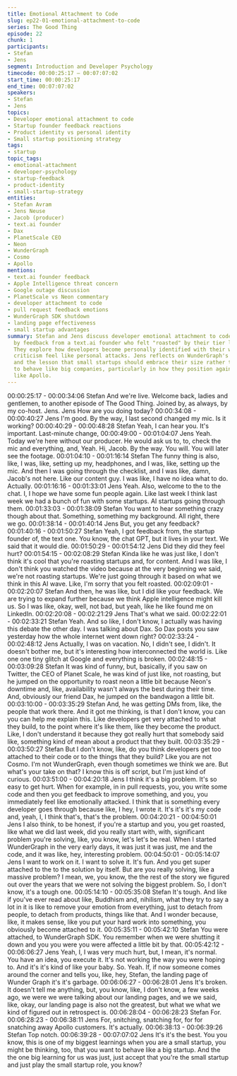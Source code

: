 ```yaml
---
title: Emotional Attachment to Code
slug: ep22-01-emotional-attachment-to-code
series: The Good Thing
episode: 22
chunk: 1
participants:
- Stefan
- Jens
segment: Introduction and Developer Psychology
timecode: 00:00:25:17 – 00:07:07:02
start_time: 00:00:25:17
end_time: 00:07:07:02
speakers:
- Stefan
- Jens
topics:
- Developer emotional attachment to code
- Startup founder feedback reactions
- Product identity vs personal identity
- Small startup positioning strategy
tags:
- startup
topic_tags:
- emotional-attachment
- developer-psychology
- startup-feedback
- product-identity
- small-startup-strategy
entities:
- Stefan Avram
- Jens Neuse
- Jacob (producer)
- text.ai founder
- Dax
- PlanetScale CEO
- Neon
- WunderGraph
- Cosmo
- Apollo
mentions:
- text.ai founder feedback
- Apple Intelligence threat concern
- Google outage discussion
- PlanetScale vs Neon commentary
- developer attachment to code
- pull request feedback emotions
- WunderGraph SDK shutdown
- landing page effectiveness
- small startup advantages
summary: Stefan and Jens discuss developer emotional attachment to code, triggered
  by feedback from a text.ai founder who felt "roasted" by their tier list episode.
  They explore how developers become personally identified with their work, making
  criticism feel like personal attacks. Jens reflects on WunderGraph's early days
  and the lesson that small startups should embrace their size rather than trying
  to behave like big companies, particularly in how they position against larger competitors
  like Apollo.
---
```


00:00:25:17 - 00:00:34:06
Stefan
And we're live. Welcome back, ladies and gentlemen, to another episode of The Good Thing.
Joined by, as always, by my co-host. Jens. Jens How are you doing today?
00:00:34:08 - 00:00:40:27
Jens
I'm good. By the way, I last second changed my mic. Is it working?
00:00:40:29 - 00:00:48:28
Stefan
Yeah, I can hear you. It's important. Last-minute change,
00:00:49:00 - 00:01:04:07
Jens
Yeah. Today we're here without our producer. He would ask us to, to, check the mic and
everything, and, Yeah. Hi, Jacob. By the way. You will. You will later see the footage.
00:01:04:10 - 00:01:16:14
Stefan
The funny thing is also, like, I was, like, setting up my, headphones, and I was, like, setting up
the mic. And then I was going through the checklist, and I was like, damn, Jacob's not here. Like
our content guy. I was like, I have no idea what to do. Actually.
00:01:16:16 - 00:01:33:01
Jens
Yeah. Also, welcome to the to the chat. I, I hope we have some fun people again. Like last week
I think last week we had a bunch of fun with some startups. AI startups going through them.
00:01:33:03 - 00:01:38:09
Stefan
You want to hear something crazy though about that. Something, something my background. All
right, there we go.
00:01:38:14 - 00:01:40:14
Jens
But, you get any feedback?
00:01:40:16 - 00:01:50:27
Stefan
Yeah, I got feedback from, the startup founder of, the text one. You know, the chat GPT, but it
lives in your text. We said that it would die.
00:01:50:29 - 00:01:54:12
Jens
Did they did they feel hurt?
00:01:54:15 - 00:02:08:29
Stefan
Kinda like he was just like, I don't think it's cool that you're roasting startups and, for content.
And I was like, I don't think you watched the video because at the very beginning we said, we're
not roasting startups. We're just going through it based on what we think in this AI wave. Like,
I'm sorry that you felt roasted.
00:02:09:01 - 00:02:20:07
Stefan
And then, he was like, but I did like your feedback. We are trying to expand further because we
think Apple intelligence might kill us. So I was like, okay, well, not bad, but yeah, like he like
found me on LinkedIn.
00:02:20:08 - 00:02:21:29
Jens
That's what we said.
00:02:22:01 - 00:02:33:21
Stefan
Yeah. And so like, I don't know, I actually was having this debate the other day. I was talking
about Dax. So Dax posts you saw yesterday how the whole internet went down right?
00:02:33:24 - 00:02:48:12
Jens
Actually, I was on vacation. No, I didn't see, I didn't. It doesn't bother me, but it's interesting how
interconnected the world is. Like one one tiny glitch at Google and everything is broken.
00:02:48:15 - 00:03:09:28
Stefan
It was kind of funny, but, basically, if you saw on Twitter, the CEO of Planet Scale, he was kind
of just like, not roasting, but he jumped on the opportunity to roast neon a little bit because
Neon's downtime and, like, availability wasn't always the best during their time. And, obviously
our friend Dax, he jumped on the bandwagon a little bit.
00:03:10:00 - 00:03:35:29
Stefan
And, he was getting DMs from, like, the people that work there. And it got me thinking, is that I
don't know, you can you can help me explain this. Like developers get very attached to what
they build, to the point where it's like them, like they become the product. Like, I don't
understand it because they got really hurt that somebody said like, something kind of mean
about a product that they built.
00:03:35:29 - 00:03:50:27
Stefan
But I don't know, like, do you think developers get too attached to their code or to the things that
they build? Like you are not Cosmo. I'm not WunderGraph, even though sometimes we think we
are. But what's your take on that? I know this is off script, but I'm just kind of curious.
00:03:51:00 - 00:04:20:18
Jens
I think it's a big problem. It's so easy to get hurt. When for example, in in pull requests, you, you
write some code and then you get feedback to improve something, and you, you immediately
feel like emotionally attacked. I think that is something every developer goes through because
like, I hey, I wrote it. It's it's it's my code and, yeah, I, I think that's, that's the problem.
00:04:20:21 - 00:04:50:01
Jens
I also think, to be honest, if you're a startup and you, you get roasted, like what we did last
week, did you really start with, with, significant problem you're solving, like, you know, let's let's
be real. When I started WunderGraph in the very early days, it was just it was just, me and the
code, and it was like, hey, interesting problem.
00:04:50:01 - 00:05:14:07
Jens
I want to work on it. I want to solve it. It's fun. And you get super attached to the to the solution
by itself. But are you really solving, like a massive problem? I mean, we, you know, the the rest
of the story we figured out over the years that we were not solving the biggest problem. So, I
don't know, it's a tough one.
00:05:14:10 - 00:05:35:08
Stefan
It's tough. And like if you've ever read about like, Buddhism and, nihilism, what they try to say a
lot in it is like to remove your emotion from everything, just to detach from people, to detach
from products, things like that. And I wonder because, like, it makes sense, like you put your
hard work into something, you obviously become attached to it.
00:05:35:11 - 00:05:42:10
Stefan
You were attached, to WunderGraph SDK. You remember when we were shutting it down and
you you were you were affected a little bit by that.
00:05:42:12 - 00:06:06:27
Jens
Yeah, I, I was very much hurt, but, I mean, it's normal. You have an idea, you execute it. It's not
working the way you were hoping to. And it's it's kind of like your baby. So. Yeah. If, if now
someone comes around the corner and tells you, like, hey, Stefan, the landing page of Wunder
Graph it's it's garbage.
00:06:06:27 - 00:06:28:01
Jens
It's broken. It doesn't tell me anything, but, you know, like, I don't know, a few weeks ago, we
were we were talking about our landing pages, and we we said, like, okay, our landing page is
also not the greatest, but what we what we kind of figured out in retrospect is.
00:06:28:04 - 00:06:28:23
Stefan
For.
00:06:28:23 - 00:06:38:11
Jens
For, snitching, snatching for, for for snatching away Apollo customers. It's actually.
00:06:38:13 - 00:06:39:26
Stefan
Top notch.
00:06:39:28 - 00:07:07:02
Jens
It's it's the best. You you know, this is one of my biggest learnings when you are a small startup,
you might be thinking, too, that you want to behave like a big startup. And the the one big
learning for us was just, just accept that you're the small startup and just play the small startup
role, you know?